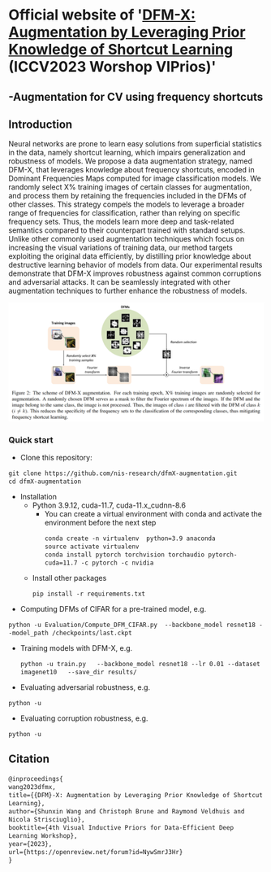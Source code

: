 # Official website of '[DFM-X: Augmentation by Leveraging Prior Knowledge of Shortcut Learning](https://openreview.net/forum?id=NywSmrJ3Hr) (ICCV2023 Worshop VIPrios)' 
-Augmentation for CV using frequency shortcuts
---

## Introduction

Neural networks are prone to learn easy solutions from superficial statistics in the data, namely shortcut learning, which impairs generalization and robustness of models. We
propose a data augmentation strategy, named DFM-X, that leverages knowledge about frequency shortcuts, encoded in Dominant Frequencies Maps computed for image classification models. We randomly select X% training images of certain classes for augmentation, and process them by retaining the frequencies included in the DFMs of other classes. This strategy compels the models to leverage a broader range of frequencies for classification, rather than relying on specific frequency sets. Thus, the models learn more deep and task-related semantics compared to their counterpart trained with standard setups. Unlike other commonly used augmentation techniques which focus on increasing the visual variations of training data, our method targets exploiting the original data efficiently, by distilling prior knowledge about destructive learning behavior of models from data. Our experimental results demonstrate that DFM-X improves robustness against common corruptions and adversarial attacks. It can be seamlessly integrated with other augmentation techniques to further enhance the robustness of models.

<p align='center'><img src='figures/scheme.png' width='600'></p>


### Quick start

* Clone this repository:
```
git clone https://github.com/nis-research/dfmX-augmentation.git
cd dfmX-augmentation
```

* Installation
	* Python 3.9.12, cuda-11.7, cuda-11.x_cudnn-8.6
		* You can create a virtual environment with conda and activate the environment before the next step
			```
			conda create -n virtualenv  python=3.9 anaconda
			source activate virtualenv
			conda install pytorch torchvision torchaudio pytorch-cuda=11.7 -c pytorch -c nvidia
			```
	* Install other packages
		```
		pip install -r requirements.txt

		```
* Computing DFMs of CIFAR for a pre-trained model, e.g.
		
```
python -u Evaluation/Compute_DFM_CIFAR.py  --backbone_model resnet18 --model_path /checkpoints/last.ckpt      
```

* Training models with DFM-X, e.g. 
	```
	python -u train.py   --backbone_model resnet18 --lr 0.01 --dataset imagenet10   --save_dir results/   
	```

* Evaluating adversarial robustness, e.g.
```
python -u 

```

* Evaluating corruption robustness, e.g.
```
python -u 
```










## Citation

```
@inproceedings{
wang2023dfmx,
title={{DFM}-X: Augmentation by Leveraging Prior Knowledge of Shortcut Learning},
author={Shunxin Wang and Christoph Brune and Raymond Veldhuis and Nicola Strisciuglio},
booktitle={4th Visual Inductive Priors for Data-Efficient Deep Learning Workshop},
year={2023},
url={https://openreview.net/forum?id=NywSmrJ3Hr}
}
```
